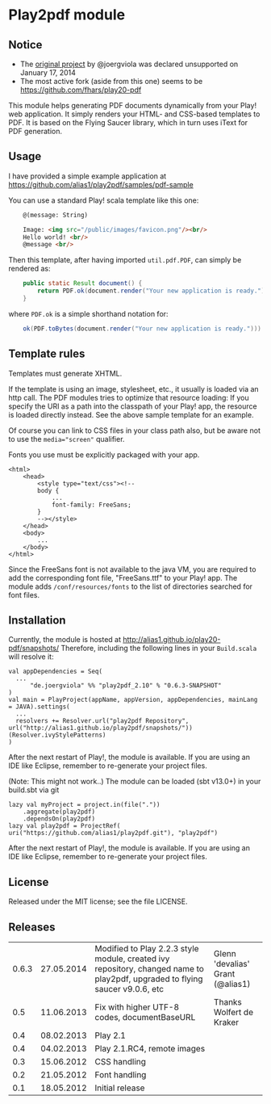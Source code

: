 Play2pdf module
===================

## Notice

* The [original project](https://github.com/joergviola/play20-pdf) by @joergviola was declared unsupported on January 17, 2014
* The most active fork (aside from this one) seems to be https://github.com/fhars/play20-pdf

This module helps generating PDF documents dynamically from your Play! web application.
It simply renders your HTML- and CSS-based templates to PDF.
It is based on the Flying Saucer library, which in turn uses iText for PDF generation.

Usage
-----

I have provided a simple example application at
https://github.com/alias1/play2pdf/samples/pdf-sample

You can use a standard Play! scala template like this one:
``` html
	@(message: String)

	Image: <img src="/public/images/favicon.png"/><br/>
	Hello world! <br/>
	@message <br/>
```

Then this template, after having imported ```util.pdf.PDF```, can simply be rendered as:
``` java
	public static Result document() {
		return PDF.ok(document.render("Your new application is ready."));
	}
```
where ```PDF.ok``` is a simple shorthand notation for:
``` java
	ok(PDF.toBytes(document.render("Your new application is ready."))).as("application/pdf")
```

Template rules
--------------

Templates must generate XHTML.

If the template is using an image, stylesheet, etc., it usually is loaded via an http call.
The PDF modules tries to optimize that resource loading:
If you specify the URI as a path into the classpath of your Play! app, the resource is loaded directly instead.
See the above sample template for an example.

Of course you can link to CSS files in your class path also, but be aware not to
use the `media="screen"` qualifier.

Fonts you use must be explicitly packaged with your app.
```
<html>
	<head>
		<style type="text/css"><!--
		body {
			...
			font-family: FreeSans;
		}
		--></style>
	</head>
	<body>
		...
	</body>
</html>
```

Since the FreeSans font is not available to the java VM, you are required to
add the corresponding font file, "FreeSans.ttf" to your Play! app.
The module adds ```/conf/resources/fonts``` to the list of directories
searched for font files.

Installation
------------

Currently, the module is hosted at http://alias1.github.io/play20-pdf/snapshots/
Therefore, including the following lines in your ```Build.scala``` will resolve it:
```
val appDependencies = Seq(
  ...
      "de.joergviola" %% "play2pdf_2.10" % "0.6.3-SNAPSHOT"
)
val main = PlayProject(appName, appVersion, appDependencies, mainLang = JAVA).settings(
  ...
  resolvers += Resolver.url("play2pdf Repository", url("http://alias1.github.io/play2pdf/snapshots/"))(Resolver.ivyStylePatterns)
)
```
After the next restart of Play!, the module is available.
If you are using an IDE like Eclipse, remember to re-generate your project files.

(Note: This might not work..) The module can be loaded (sbt v13.0+)  in your build.sbt via git
```
lazy val myProject = project.in(file("."))
    .aggregate(play2pdf)
    .dependsOn(play2pdf)
lazy val play2pdf = ProjectRef( uri("https://github.com/alias1/play2pdf.git"), "play2pdf")
```
After the next restart of Play!, the module is available.
If you are using an IDE like Eclipse, remember to re-generate your project files.


License
-------

Released under the MIT license; see the file LICENSE.

Releases
------------

<table>
	<tr>
		<td>0.6.3</td>
		<td>27.05.2014</td>
		<td>Modified to Play 2.2.3 style module, created ivy repository, changed name to play2pdf, upgraded to flying saucer v9.0.6, etc</td>
		<td>Glenn 'devalias' Grant (@alias1)</td>
	</tr>
	<tr>
		<td>0.5</td>
		<td>11.06.2013</td>
		<td>Fix with higher UTF-8 codes, documentBaseURL</td>
		<td>Thanks Wolfert de Kraker</td>
	</tr>
	<tr>
		<td>0.4</td>
		<td>08.02.2013</td>
		<td>Play 2.1</td>
		<td></td>
	</tr>
	<tr>
		<td>0.4</td>
		<td>04.02.2013</td>
		<td>Play 2.1.RC4, remote images</td>
		<td></td>
	</tr>
	<tr>
		<td>0.3</td>
		<td>15.06.2012</td>
		<td>CSS handling</td>
		<td></td>
	</tr>
	<tr>
		<td>0.2</td>
		<td>21.05.2012</td>
		<td>Font handling</td>
		<td></td>
	</tr>
	<tr>
		<td>0.1</td>
		<td>18.05.2012</td>
		<td>Initial release</td>
		<td></td>
	</tr>
</table>
